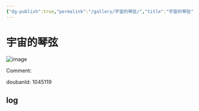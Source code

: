 ```yaml
---
{"dg-publish":true,"permalink":"/gallery/宇宙的琴弦/","title":"宇宙的琴弦","created":"2025-05-31T15:41:08.133+08:00"}
---
```



# 宇宙的琴弦

![image](https://hiraeth-picbed.oss-cn-beijing.aliyuncs.com/20250531154107.webp)

Comment: 



doubanId: 1045119

## log

